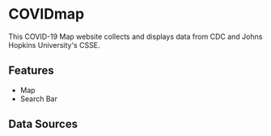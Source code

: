 # COVIDmap
This COVID-19 Map website collects and displays data from CDC and Johns Hopkins University's CSSE.

## Features
- Map
- Search Bar
## Data Sources
